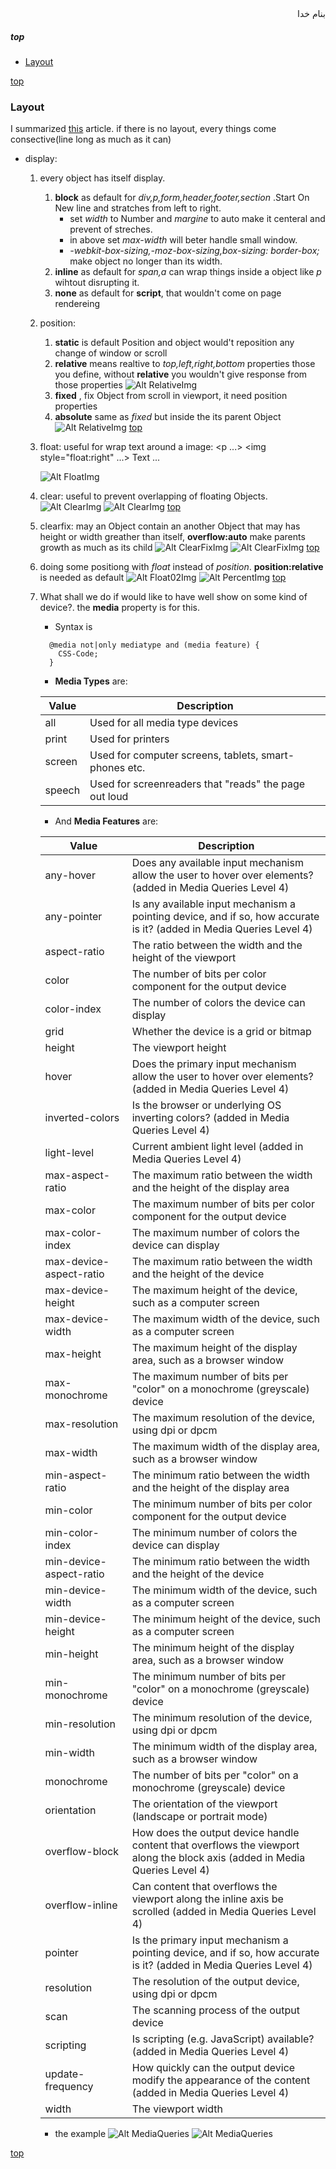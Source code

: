 <div dir=rtl>بنام خدا</div>

##### top

- [Layout](#layout)


[top](#top)
### Layout
I summarized [this](http://learnlayout.com/no-layout.html) article.
if there is no layout, every things come consective(line long as much as it can)
- display:
  1. every object has itself display.
     1. __block__ as default for _div,p,form,header,footer,section_ .Start  On New line and stratches from left to right.
        - set _width_ to Number and _margine_ to auto make it centeral and prevent of streches.
        - in above set _max-width_ will beter handle small window.
        - _-webkit-box-sizing,-moz-box-sizing,box-sizing: border-box;_ make object no longer than its width.
     2. __inline__ as default for _span,a_ can wrap things inside a object like _p_ wihtout disrupting it.
     3. __none__ as default for __script__, that wouldn't come on page rendereing
  2. position:
     1. __static__ is default Position and object would't reposition any change of window or scroll
     2. __relative__ means realtive to _top,left,right,bottom_ properties those you define, without __relative__ you wouldn't give response from those properties
    ![Alt RelativeImg](Img/Relative01.png)
     3. __fixed__ , fix Object from scroll in viewport, it need position properties
     4. __absolute__ same as _fixed_ but inside the its parent Object
  ![Alt RelativeImg](Img/Position01.png)
[top](#top)
  3. float: useful for wrap text around a image: <p ...> <img style="float:right" ...> Text ...</p>
  ![Alt FloatImg](Img/Float01.png)
  4. clear: useful to prevent overlapping of floating Objects.
  ![Alt ClearImg](Img/Clear01.png)
  ![Alt ClearImg](Img/Clear02.png)
[top](#top)
  5. clearfix: may an Object contain an another Object that may has height or width greather than itself, __overflow:auto__ make parents growth as much as its child
  ![Alt ClearFixImg](Img/ClearFix01.png)
  ![Alt ClearFixImg](Img/ClearFix02.png)
[top](#top)
  6. doing some positiong with _float_ instead of _position_. __position:relative__ is needed as default
  ![Alt Float02Img](Img/Float02.png)
  ![Alt PercentImg](Img/Percent01.png)
[top](#top)
  7. What shall we do if would like to have well show on some kind of device?. the __media__ property is for this.
     - Syntax is
     ```
       @media not|only mediatype and (media feature) {
         CSS-Code;
       }
     ```
     - __Media Types__ are:

      Value|Description
      ---|---
      all|Used for all media type devices
      print|Used for printers
      screen|Used for computer screens, tablets, smart-phones etc.
      speech|Used for screenreaders that "reads" the page out loud
     - And __Media Features__ are:
     
      Value|Description
      ---|---
      any-hover|Does any available input mechanism allow the user to hover over elements? (added in Media Queries Level 4)
      any-pointer|Is any available input mechanism a pointing device, and if so, how accurate is it? (added in Media Queries Level 4)
      aspect-ratio|The ratio between the width and the height of the viewport
      color|The number of bits per color component for the output device
      color-index|The number of colors the device can display
      grid|Whether the device is a grid or bitmap
      height|The viewport height
      hover|Does the primary input mechanism allow the user to hover over elements? (added in Media Queries Level 4)
      inverted-colors|Is the browser or underlying OS inverting colors? (added in Media Queries Level 4)
      light-level|Current ambient light level (added in Media Queries Level 4)
      max-aspect-ratio|The maximum ratio between the width and the height of the display area
      max-color|The maximum number of bits per color component for the output device
      max-color-index|The maximum number of colors the device can display
      max-device-aspect-ratio|The maximum ratio between the width and the height of the device
      max-device-height|The maximum height of the device, such as a computer screen
      max-device-width|The maximum width of the device, such as a computer screen
      max-height|The maximum height of the display area, such as a browser window
      max-monochrome|The maximum number of bits per "color" on a monochrome (greyscale) device
      max-resolution|The maximum resolution of the device, using dpi or dpcm
      max-width|The maximum width of the display area, such as a browser window
      min-aspect-ratio|The minimum ratio between the width and the height of the display area
      min-color|The minimum number of bits per color component for the output device
      min-color-index|The minimum number of colors the device can display
      min-device-aspect-ratio|The minimum ratio between the width and the height of the device
      min-device-width|The minimum width of the device, such as a computer screen
      min-device-height|The minimum height of the device, such as a computer screen
      min-height|The minimum height of the display area, such as a browser window
      min-monochrome|The minimum number of bits per "color" on a monochrome (greyscale) device
      min-resolution|The minimum resolution of the device, using dpi or dpcm
      min-width|The minimum width of the display area, such as a browser window
      monochrome|The number of bits per "color" on a monochrome (greyscale) device
      orientation|The orientation of the viewport (landscape or portrait mode)
      overflow-block|How does the output device handle content that overflows the viewport along the block axis (added in Media Queries Level 4)
      overflow-inline|Can content that overflows the viewport along the inline axis be scrolled (added in Media Queries Level 4)
      pointer|Is the primary input mechanism a pointing device, and if so, how accurate is it? (added in Media Queries Level 4)
      resolution|The resolution of the output device, using dpi or dpcm
      scan|The scanning process of the output device
      scripting|Is scripting (e.g. JavaScript) available? (added in Media Queries Level 4)
      update-frequency|How quickly can the output device modify the appearance of the content (added in Media Queries Level 4)
      width|The viewport width
     - the example
     ![Alt MediaQueries](Img/MediaQueies01.png)
     ![Alt MediaQueries](Img/MediaQueries02.png)

     
  
  
[top](#top)

